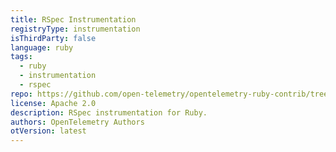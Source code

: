```yaml
---
title: RSpec Instrumentation
registryType: instrumentation
isThirdParty: false
language: ruby
tags:
  - ruby
  - instrumentation
  - rspec
repo: https://github.com/open-telemetry/opentelemetry-ruby-contrib/tree/main/instrumentation/rspec
license: Apache 2.0
description: RSpec instrumentation for Ruby.
authors: OpenTelemetry Authors
otVersion: latest
---
```

